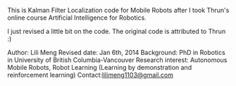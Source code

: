 This is Kalman Filter Localization code for Mobile Robots after I took Thrun's online course Artificial Intelligence for Robotics.

I just revised a little bit on the code. The original code is attributed to Thrun :)

Author: Lili Meng
Revised date: Jan 6th, 2014
Background: PhD in Robotics in University of British Columbia-Vancouver
Research interest: Autonomous Mobile Robots, Robot Learning (Learning by demonstration and reinforcement learning)
Contact:lilimeng1103@gmail.com
